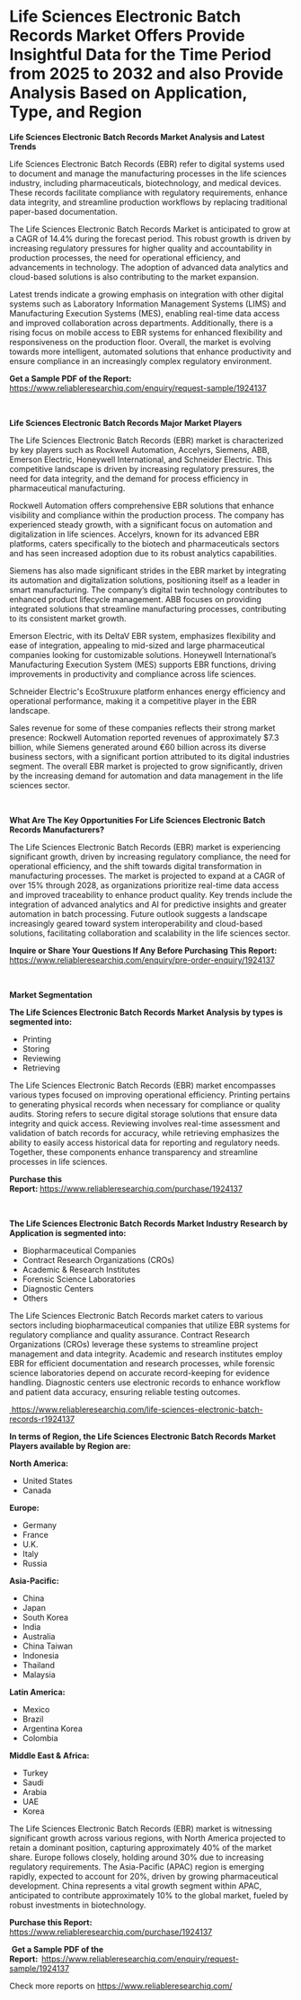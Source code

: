 <p><h1>Life Sciences Electronic Batch Records Market Offers Provide Insightful Data for the Time Period from 2025 to 2032 and also Provide Analysis Based on Application, Type, and Region</h1></p><p><strong>Life Sciences Electronic Batch Records Market Analysis and Latest Trends</strong></p>
<p><p>Life Sciences Electronic Batch Records (EBR) refer to digital systems used to document and manage the manufacturing processes in the life sciences industry, including pharmaceuticals, biotechnology, and medical devices. These records facilitate compliance with regulatory requirements, enhance data integrity, and streamline production workflows by replacing traditional paper-based documentation.</p><p>The Life Sciences Electronic Batch Records Market is anticipated to grow at a CAGR of 14.4% during the forecast period. This robust growth is driven by increasing regulatory pressures for higher quality and accountability in production processes, the need for operational efficiency, and advancements in technology. The adoption of advanced data analytics and cloud-based solutions is also contributing to the market expansion.</p><p>Latest trends indicate a growing emphasis on integration with other digital systems such as Laboratory Information Management Systems (LIMS) and Manufacturing Execution Systems (MES), enabling real-time data access and improved collaboration across departments. Additionally, there is a rising focus on mobile access to EBR systems for enhanced flexibility and responsiveness on the production floor. Overall, the market is evolving towards more intelligent, automated solutions that enhance productivity and ensure compliance in an increasingly complex regulatory environment.</p></p>
<p><strong>Get a Sample PDF of the Report:&nbsp;</strong> <a href="https://www.reliableresearchiq.com/enquiry/request-sample/1924137?utm_campaign=3453&utm_medium=2&utm_source=Github&utm_content=ia&utm_term=28032025&utm_id=life-sciences-electronic-batch-records">https://www.reliableresearchiq.com/enquiry/request-sample/1924137</a></p>
<p>&nbsp;</p>
<p><strong>Life Sciences Electronic Batch Records Major Market Players</strong></p>
<p><p>The Life Sciences Electronic Batch Records (EBR) market is characterized by key players such as Rockwell Automation, Accelyrs, Siemens, ABB, Emerson Electric, Honeywell International, and Schneider Electric. This competitive landscape is driven by increasing regulatory pressures, the need for data integrity, and the demand for process efficiency in pharmaceutical manufacturing.</p><p>Rockwell Automation offers comprehensive EBR solutions that enhance visibility and compliance within the production process. The company has experienced steady growth, with a significant focus on automation and digitalization in life sciences. Accelyrs, known for its advanced EBR platforms, caters specifically to the biotech and pharmaceuticals sectors and has seen increased adoption due to its robust analytics capabilities.</p><p>Siemens has also made significant strides in the EBR market by integrating its automation and digitalization solutions, positioning itself as a leader in smart manufacturing. The company’s digital twin technology contributes to enhanced product lifecycle management. ABB focuses on providing integrated solutions that streamline manufacturing processes, contributing to its consistent market growth.</p><p>Emerson Electric, with its DeltaV EBR system, emphasizes flexibility and ease of integration, appealing to mid-sized and large pharmaceutical companies looking for customizable solutions. Honeywell International’s Manufacturing Execution System (MES) supports EBR functions, driving improvements in productivity and compliance across life sciences.</p><p>Schneider Electric's EcoStruxure platform enhances energy efficiency and operational performance, making it a competitive player in the EBR landscape. </p><p>Sales revenue for some of these companies reflects their strong market presence: Rockwell Automation reported revenues of approximately $7.3 billion, while Siemens generated around €60 billion across its diverse business sectors, with a significant portion attributed to its digital industries segment. The overall EBR market is projected to grow significantly, driven by the increasing demand for automation and data management in the life sciences sector.</p></p>
<p>&nbsp;</p>
<p><strong>What Are The Key Opportunities For Life Sciences Electronic Batch Records Manufacturers?</strong></p>
<p><p>The Life Sciences Electronic Batch Records (EBR) market is experiencing significant growth, driven by increasing regulatory compliance, the need for operational efficiency, and the shift towards digital transformation in manufacturing processes. The market is projected to expand at a CAGR of over 15% through 2028, as organizations prioritize real-time data access and improved traceability to enhance product quality. Key trends include the integration of advanced analytics and AI for predictive insights and greater automation in batch processing. Future outlook suggests a landscape increasingly geared toward system interoperability and cloud-based solutions, facilitating collaboration and scalability in the life sciences sector.</p></p>
<p><strong>Inquire or Share Your Questions If Any Before Purchasing This Report:</strong> <a href="https://www.reliableresearchiq.com/enquiry/pre-order-enquiry/1924137?utm_campaign=3453&utm_medium=2&utm_source=Github&utm_content=ia&utm_term=28032025&utm_id=life-sciences-electronic-batch-records">https://www.reliableresearchiq.com/enquiry/pre-order-enquiry/1924137</a></p>
<p>&nbsp;</p>
<p><strong>Market Segmentation</strong></p>
<p><strong>The Life Sciences Electronic Batch Records Market Analysis by types is segmented into:</strong></p>
<p><ul><li>Printing</li><li>Storing</li><li>Reviewing</li><li>Retrieving</li></ul></p>
<p><p>The Life Sciences Electronic Batch Records (EBR) market encompasses various types focused on improving operational efficiency. Printing pertains to generating physical records when necessary for compliance or quality audits. Storing refers to secure digital storage solutions that ensure data integrity and quick access. Reviewing involves real-time assessment and validation of batch records for accuracy, while retrieving emphasizes the ability to easily access historical data for reporting and regulatory needs. Together, these components enhance transparency and streamline processes in life sciences.</p></p>
<p><strong>Purchase this Report:&nbsp;</strong><a href="https://www.reliableresearchiq.com/purchase/1924137?utm_campaign=3453&utm_medium=2&utm_source=Github&utm_content=ia&utm_term=28032025&utm_id=life-sciences-electronic-batch-records">https://www.reliableresearchiq.com/purchase/1924137</a></p>
<p>&nbsp;</p>
<p><strong>The Life Sciences Electronic Batch Records Market Industry Research by Application is segmented into:</strong></p>
<p><ul><li>Biopharmaceutical Companies</li><li>Contract Research Organizations (CROs)</li><li>Academic & Research Institutes</li><li>Forensic Science Laboratories</li><li>Diagnostic Centers</li><li>Others</li></ul></p>
<p><p>The Life Sciences Electronic Batch Records market caters to various sectors including biopharmaceutical companies that utilize EBR systems for regulatory compliance and quality assurance. Contract Research Organizations (CROs) leverage these systems to streamline project management and data integrity. Academic and research institutes employ EBR for efficient documentation and research processes, while forensic science laboratories depend on accurate record-keeping for evidence handling. Diagnostic centers use electronic records to enhance workflow and patient data accuracy, ensuring reliable testing outcomes.</p></p>
<p><a href="https://www.reliableresearchiq.com/life-sciences-electronic-batch-records-r1924137?utm_campaign=3453&utm_medium=2&utm_source=Github&utm_content=ia&utm_term=28032025&utm_id=life-sciences-electronic-batch-records">&nbsp;https://www.reliableresearchiq.com/life-sciences-electronic-batch-records-r1924137</a></p>
<p><strong>In terms of Region, the Life Sciences Electronic Batch Records Market Players available by Region are:</strong></p>
<p>
    <p> <strong> North America: </strong>
        <ul>
            <li>United States</li>
            <li>Canada</li>
        </ul>
        </p> 
    <p> <strong> Europe: </strong>
        <ul>
            <li>Germany</li>
            <li>France</li>
            <li>U.K.</li>
            <li>Italy</li>
            <li>Russia</li>
        </ul>
        </p> 
    <p> <strong> Asia-Pacific: </strong>
        <ul>
            <li>China</li>
            <li>Japan</li>
            <li>South Korea</li>
            <li>India</li>
            <li>Australia</li>
            <li>China Taiwan</li>
            <li>Indonesia</li>
            <li>Thailand</li>
            <li>Malaysia</li>
        </ul>
        </p> 
    <p> <strong> Latin America: </strong>
        <ul>
            <li>Mexico</li>
            <li>Brazil</li>
            <li>Argentina Korea</li>
            <li>Colombia</li>
        </ul>
        </p> 
    <p> <strong> Middle East & Africa: </strong>
        <ul>
            <li>Turkey</li>
            <li>Saudi</li>
            <li>Arabia</li>
            <li>UAE</li>
            <li>Korea</li>
        </ul>
    </p>
    </p>
<p><p>The Life Sciences Electronic Batch Records (EBR) market is witnessing significant growth across various regions, with North America projected to retain a dominant position, capturing approximately 40% of the market share. Europe follows closely, holding around 30% due to increasing regulatory requirements. The Asia-Pacific (APAC) region is emerging rapidly, expected to account for 20%, driven by growing pharmaceutical development. China represents a vital growth segment within APAC, anticipated to contribute approximately 10% to the global market, fueled by robust investments in biotechnology.</p></p>
<p><strong>Purchase this Report: </strong><a href="https://www.reliableresearchiq.com/purchase/1924137?utm_campaign=3453&utm_medium=2&utm_source=Github&utm_content=ia&utm_term=28032025&utm_id=life-sciences-electronic-batch-records">https://www.reliableresearchiq.com/purchase/1924137</a></p>
<p>&nbsp;<strong>Get a Sample PDF of the Report:&nbsp;&nbsp;</strong><a href="https://www.reliableresearchiq.com/enquiry/request-sample/1924137?utm_campaign=3453&utm_medium=2&utm_source=Github&utm_content=ia&utm_term=28032025&utm_id=life-sciences-electronic-batch-records">https://www.reliableresearchiq.com/enquiry/request-sample/1924137</a></p>
<p><strong></strong></p>
<p>Check more reports on <a href="https://www.reliableresearchiq.com/?utm_campaign=3453&utm_medium=2&utm_source=Github&utm_content=ia&utm_term=28032025&utm_id=life-sciences-electronic-batch-records">https://www.reliableresearchiq.com/</a></p>